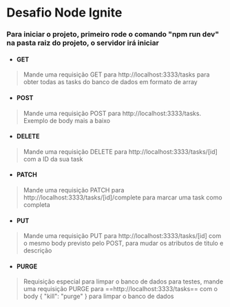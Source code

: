 # Desafio Node Ignite

### Para iniciar o projeto, primeiro rode o comando "npm run dev" na pasta raiz do projeto, o servidor irá iniciar

* #### GET
>Mande uma requisição GET para http://localhost:3333/tasks para obter todas as tasks do banco de dados em formato de array

* #### POST
>Mande uma requisição POST para http://localhost:3333/tasks. Exemplo de body mais a baixo

* #### DELETE
> Mande uma requisição DELETE para http://localhost:3333/tasks/[id] com a ID da sua task


* #### PATCH
>Mande uma requisição PATCH para http://localhost:3333/tasks/[id]/complete para marcar uma task como completa

* #### PUT
>Mande uma requisição PUT para http://localhost:3333/tasks/[id] com o mesmo body previsto pelo POST, para mudar os atributos de titulo e descrição



* #### PURGE
>Requisição especial para limpar o banco de dados para testes, mande uma requisição PURGE para ==http://localhost:3333/tasks== com o body 
	{
		"kill": "purge"
	} 
>para limpar o banco de dados


